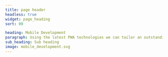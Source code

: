 ```yaml
---
title: page header
headless: true
widget: page_heading
sort: 00

heading: Mobile Development
paragraph: Using the latest PWA technologies we can tailor an outstanding mobile exerience for your clients.
sub_heading: Sub heading
image: mobile_development.svg
---
```

